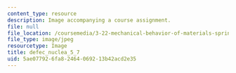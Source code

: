 ```yaml
---
content_type: resource
description: Image accompanying a course assignment.
file: null
file_location: /coursemedia/3-22-mechanical-behavior-of-materials-spring-2008/5ae077926fa82464069213b42acd2e35_defec_nuclea_5_7.jpg
file_type: image/jpeg
resourcetype: Image
title: defec_nuclea_5_7
uid: 5ae07792-6fa8-2464-0692-13b42acd2e35
---
```

